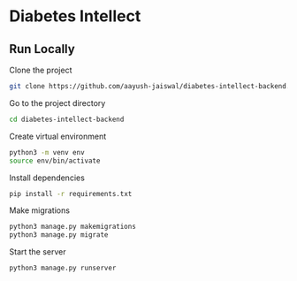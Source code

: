 
# Diabetes Intellect


## Run Locally

Clone the project
```bash
git clone https://github.com/aayush-jaiswal/diabetes-intellect-backend.git
```

Go to the project directory
```bash
cd diabetes-intellect-backend
```

Create virtual environment
```bash
python3 -m venv env
source env/bin/activate
```

Install dependencies
```bash
pip install -r requirements.txt
```

Make migrations
```bash
python3 manage.py makemigrations
python3 manage.py migrate
```

Start the server
```bash
python3 manage.py runserver
```